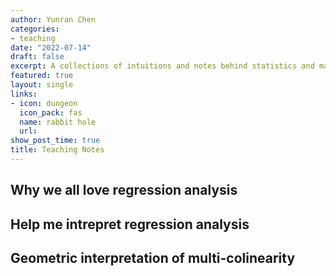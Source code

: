 ```yaml
---
author: Yunran Chen
categories:
- teaching
date: "2022-07-14"
draft: false
excerpt: A collections of intuitions and notes behind statistics and mathematics.
featured: true
layout: single
links:
- icon: dungeon
  icon_pack: fas
  name: rabbit hole
  url: 
show_post_time: true
title: Teaching Notes
---
```


## Why we all love regression analysis

## Help me intrepret regression analysis

## Geometric interpretation of multi-colinearity